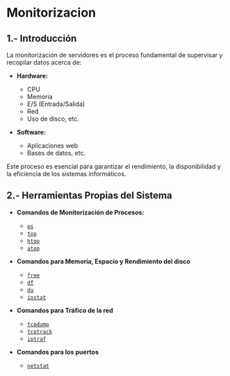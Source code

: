 # Monitorizacion

## 1.- Introducción
La monitorización de servidores es el proceso fundamental de supervisar y recopilar datos acerca de:

- **Hardware:**
  - CPU
  - Memoria
  - E/S (Entrada/Salida)
  - Red
  - Uso de disco, etc.

- **Software:**
  - Aplicaciones web
  - Bases de datos, etc.

Este proceso es esencial para garantizar el rendimiento, la disponibilidad y la eficiencia de los sistemas informáticos.

## 2.- Herramientas Propias del Sistema

- **Comandos de Monitorización de Procesos:**

  - [`ps`](ps.md)
  - [`top`](top.md)
  - [`htop`](htop.md)
  - [`atop`](atop.md)

- **Comandos para Memoria, Espacio y Rendimiento del disco**
  
  - [`free`](/memoria/free.md)
  - [`df`](/memoria/df.md)
  - [`du`](/memoria/du.md)
  - [`iostat`](/memoria/iostat.md)

- **Comandos para Tráfico de la red**
  - [`tcpdump`](/red/tcpdump.md)
  - [`tcptrack`](/red/tcptrack.md)
  - [`iptraf`](/red/iptraf.md)

- **Comandos para los puertos**
  - [`netstat`](red/netstat.md)
